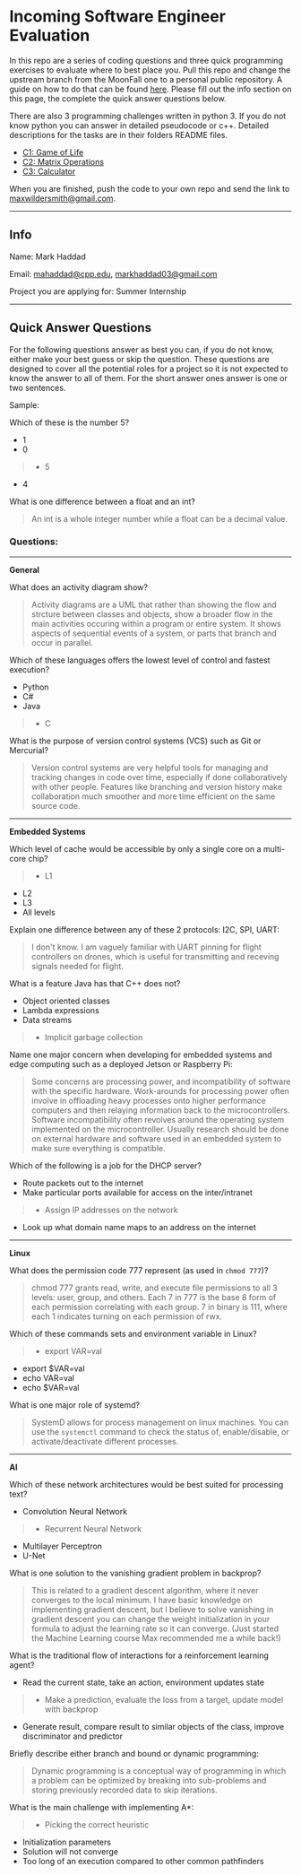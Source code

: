 # Incoming Software Engineer Evaluation

In this repo are a series of coding questions and three quick programming exercises to evaluate where to best place you. Pull this repo and change the upstream branch from the MoonFall one to a personal public repository. A guide on how to do that can be found [here](https://devconnected.com/how-to-change-git-remote-origin/). Please fill out the info section on this page, the complete the quick answer questions below. 

There are also 3 programming challenges written in python 3. If you do not know python you can answer in detailed pseudocode or c++. Detailed descriptions for the tasks are in their folders README files. 

 - [C1: Game of Life](C1/README.md)
 - [C2: Matrix Operations](C2/README.md)
 - [C3: Calculator](C3/README.md)

When you are finished, push the code to your own repo and send the link to maxwildersmith@gmail.com.

---
## Info

Name: Mark Haddad

Email: mahaddad@cpp.edu, markhaddad03@gmail.com

Project you are applying for: Summer Internship


---
## Quick Answer Questions
For the following questions answer as best you can, if you do not know, either make your best guess or skip the question. These questions are designed to cover all the potential roles for a project so it is not expected to know the answer to all of them. For the short answer ones answer is one or two sentences.

Sample:

Which of these is the number 5?
 - 1
 - 0
> - 5
 - 4

What is one difference between a float and an int?

> An int is a whole integer number while a float can be a decimal value.

### Questions:
---

**General**

What does an activity diagram show?
> Activity diagrams are a UML that rather than showing the flow and strcture between classes and objects, show a broader flow in the main activities occuring within a program or entire system. It shows aspects of sequential events of a system, or parts that branch and occur in parallel.

Which of these languages offers the lowest level of control and fastest execution?
 - Python
 - C#
 - Java
 > - C


What is the purpose of version control systems (VCS) such as Git or Mercurial?
> Version control systems are very helpful tools for managing and tracking changes in code over time, especially if done collaboratively with other people. Features like branching and version history make collaboration much smoother and more time efficient on the same source code.
---
**Embedded Systems**

Which level of cache would be accessible by only a single core on a multi-core chip?
 > - L1
 - L2
 - L3
 - All levels


Explain one difference between any of these 2 protocols: I2C, SPI, UART:
> I don't know. I am vaguely familiar with UART pinning for flight controllers on drones, which is useful for transmitting and receving signals needed for flight.

What is a feature Java has that C++ does not?
 - Object oriented classes
 - Lambda expressions
 - Data streams
 > - Implicit garbage collection


Name one major concern when developing for embedded systems and edge computing such as a deployed Jetson or Raspberry Pi:
> Some concerns are processing power, and incompatibility of software with the specific hardware. Work-arounds for processing power often involve in offloading heavy processes onto higher performance computers and then relaying information back to the microcontrollers. Software incompatibility often revolves around the operating system implemented on the microcontroller. Usually research should be done on external hardware and software used in an embedded system to make sure everything is compatible.

Which of the following is a job for the DHCP server?
 - Route packets out to the internet
 - Make particular ports available for access on the inter/intranet
 > - Assign IP addresses on the network
 - Look up what domain name maps to an address on the internet

---
**Linux**

What does the permission code 777 represent (as used in `chmod 777`)?
> chmod 777 grants read, write, and execute file permissions to all 3 levels: user, group, and others. Each 7 in 777 is the base 8 form of each permission correlating with each group. 7 in binary is 111, where each 1 indicates turning on each permission of rwx.

Which of these commands sets and environment variable in Linux? 
 > - export VAR=val
 - export $VAR=val 
 - echo VAR=val
 - echo $VAR=val


What is one major role of systemd?
> SystemD allows for process management on linux machines. You can use the `systemctl` command to check the status of, enable/disable, or activate/deactivate different processes.

---
**AI**

Which of these network architectures would be best suited for processing text?
 - Convolution Neural Network
 > - Recurrent Neural Network
 - Multilayer Perceptron
 - U-Net


What is one solution to the vanishing gradient problem in backprop?
> This is related to a gradient descent algorithm, where it never converges to the local minimum. I have basic knowledge on implementing gradient descent, but I believe to solve vanishing in gradient descent you can change the weight initialization in your formula to adjust the learning rate so it can converge. (Just started the Machine Learning course Max recommended me a while back!)

What is the traditional flow of interactions for a reinforcement learning agent?
 - Read the current state, take an action, environment updates state
 > - Make a prediction, evaluate the loss from a target, update model with backprop
 - Generate result, compare result to similar objects of the class, improve discriminator and predictor


Briefly describe either branch and bound or dynamic programming:
> Dynamic programming is a conceptual way of programming in which a problem can be optimized by breaking into sub-problems and storing previously recorded data to skip iterations.

What is the main challenge with implementing A*:
 > - Picking the correct heuristic
 - Initialization parameters
 - Solution will not converge
 - Too long of an execution compared to other common pathfinders
